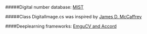 #####Digital number database: [MIST](http://yann.lecun.com/exdb/mnist/)

#####Class DigitalImage.cs was inspired by [James D. McCaffrey](https://jamesmccaffrey.wordpress.com/2013/11/23/reading-the-mnist-data-set-with-c/)

####Deeplearning frameworks: [EmguCV and Accord](http://accord-framework.net/)
